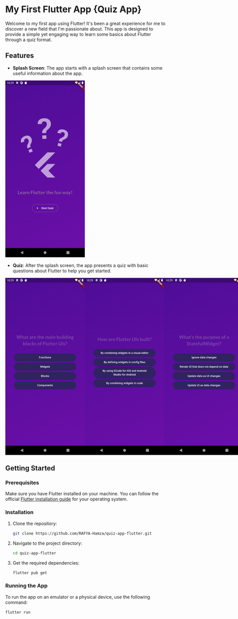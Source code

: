 # My First Flutter App {Quiz App}

Welcome to my first app using Flutter! It's been a great experience for me to discover a new field that I'm passionate about. This app is designed to provide a simple yet engaging way to learn some basics about Flutter through a quiz format.

## Features

- **Splash Screen**: The app starts with a splash screen that contains some useful information about the app.
  
<img src="images/splash_screen.png" alt="Splash Screen" width="250">

- **Quiz**: After the splash screen, the app presents a quiz with basic questions about Flutter to help you get started.

<div style="display: flex; justify-content: space-evenly;">
  <img src="images/question1.png" alt="Question 1" width="250">
  <img src="images/question2.png" alt="Question 2" width="250">
  <img src="images/question3.png" alt="Question 3" width="250">
  <img src="images/question4.png" alt="Question 4" width="250">
  <img src="images/question5.png" alt="Question 5" width="250">
  <img src="images/results.png" alt="Results" width="250">
</div>

## Getting Started

### Prerequisites

Make sure you have Flutter installed on your machine. You can follow the official [Flutter installation guide](https://flutter.dev/docs/get-started/install) for your operating system.

### Installation

1. Clone the repository:
    ```sh
    git clone https://github.com/RAFYA-Hamza/quiz-app-flutter.git
    ```
2. Navigate to the project directory:
    ```sh
    cd quiz-app-flutter
    ```
3. Get the required dependencies:
    ```sh
    flutter pub get
    ```

### Running the App

To run the app on an emulator or a physical device, use the following command:
```sh
flutter run
